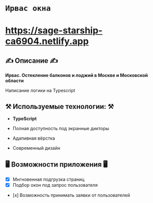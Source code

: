 # `Ирвас окна`


# https://sage-starship-ca6904.netlify.app


## ✍️ Описание ✍️

<strong>Ирвас. Остекление балконов и лоджий в Москве и Московской области</strong>
<p>Написание логики на Typescript</p>

## ⚒️ Используемые технологии: ⚒️

- **TypeScript**

- Полная доступность под экранные дикторы
- Адапивная вёрстка 
- Современный дизайн

## 🖥️ Возможности приложения 🖥️

- [x] Мнгновенная подгрузка страниц
- [x] Подбор окон под запрос пользователя
- [х] Возможность принимать заявки от пользователей


